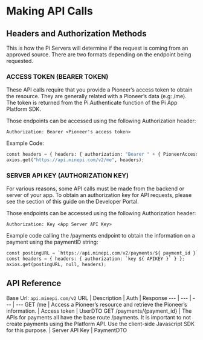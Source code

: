 # Making API Calls
## Headers and Authorization Methods
This is how the Pi Servers will determine if the request is coming from an approved source. There are two formats depending on the endpoint being requested.

### ACCESS TOKEN (BEARER TOKEN)
These API calls require that you provide a Pioneer’s access token to obtain the resource. They are generally related with a Pioneer’s data (e.g: /me). The token is returned from the Pi.Authenticate function of the Pi App Platform SDK.

Those endpoints can be accessed using the following Authorization header:

```Authorization: Bearer <Pioneer's access token>```

Example Code:
```Python
const headers = { headers: { authorization: "Bearer " + { PioneerAccessToken } }};
axios.get("https://api.minepi.com/v2/me", headers);
```

### SERVER API KEY (AUTHORIZATION KEY)
For various reasons, some API calls must be made from the backend or server of your app. To obtain an authorization key for API requests, please see the section of this guide on the Developer Portal.

Those endpoints can be accessed using the following Authorization header:

```Authorization: Key <App Server API Key>```

Example code calling the /payments endpoint to obtain the information on a payment using the paymentID string:
```python
const postingURL = `https://api.minepi.com/v2/payments/${ payment_id }`;
const headers = { headers: { authorization: `key ${ APIKEY }` } };
axios.get(postingURL, null, headers);
```

## API Reference
Base Url: ```api.minepi.com/v2```
URL | Description | Auth | Response
--- | --- | --- | ---
GET /me | Access a Pioneer’s resource and retrieve the Pioneer’s information. | Access token | UserDTO
GET /payments/{payment_id} | The APIs for payments all have the base route /payments. It is important to not create payments using the Platform API. Use the client-side Javascript SDK for this purpose. | Server API Key | PaymentDTO